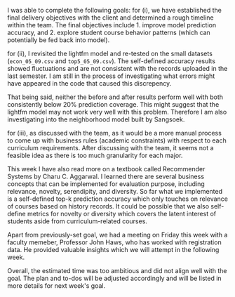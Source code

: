 I was able to complete the following goals:
for (i), we have established the final delivery objectives with the client and determined a rough timeline within the team. The final objectives include 1. improve model prediction accuracy, and 2. explore student course behavior patterns (which can potentially be fed back into model).

for (ii), I revisited the lightfm model and re-tested on the small datasets (`econ_05_09.csv` and `top5_05_09.csv`). The self-defined accuracy results showed fluctuations and are not consistent with the records uploaded in the last semester. I am still in the process of investigating what errors might have appeared in the code that caused this discrepency. 

That being said, neither the before and after results perform well with both consistently below 20% prediction coverage. This might suggest that the lightfm model may not work very well with this problem. Therefore I am also investigating into the neighborhood model built by Sangsoek. 

for (iii), as discussed with the team, as it would be a more manual process to come up with business rules (academic constraints) with respect to each curriculum requirements. After discussing with the team, it seems not a feasible idea as there is too much granularity for each major.

This week I have also read more on a textbook called Recommender Systems by Charu C. Aggarwal. I learned there are several business concepts that can be implemented for evaluation purpose, including relevance, novelty, serendipity, and diversity. So far what we implemented is a self-defined top-k prediction accuracy which only touches on relevance of courses based on history records. It could be possible that we also self-define metrics for novelty or diversity which covers the latent interest of students aside from curriculum-related courses.

Apart from previously-set goal, we had a meeting on Friday this week with a faculty memeber, Professor John Haws, who has worked with registration data. He provided valuable insights which we will attempt in the following week.

Overall, the estimated time was too ambitious and did not align well with the goal. The plan and to-dos will be adjusted accordingly and will be listed in more details for next week's goal.

<!-- gjh: The report is very clear and well written.  The major thing that is missing is a link to git commits or files on git to link to your work; in particular, I imagine you have some artifact on goal (ii) above that demonstrates the discrepancies to your team and client. -->